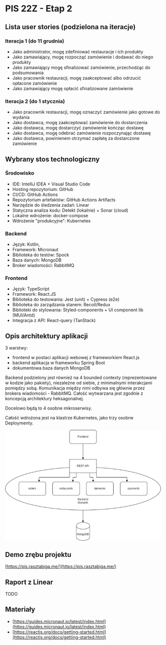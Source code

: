 # PIS 22Z - Etap 2

## Lista user stories (podzielona na iteracje)

### Iteracja 1 (do 11 grudnia)

- Jako administrator, mogę zdefiniować restauracje i ich produkty
- Jako zamawiający, mogę rozpocząć zamówienie i dodawać do niego produkty
- Jako zamawiający mogę sfinalizować zamówienie, przechodząc do podsumowania
- Jako pracownik restauracji, mogę zaakceptować albo odrzucić opłacone zamówienie
- Jako zamawiający mogę opłacić sfinalizowane zamówienie

### Iteracja 2 (do 1 stycznia)

- Jako pracownik restauracji, mogę oznaczyć zamówienie jako gotowe do wydania
- Jako dostawca, mogę zaakceptować zamówienie do dostarczenia
- Jako dostawca, mogę dostarczyć zamówienie kończąc dostawę
- Jako dostawca, mogę odebrać zamówienie rozpoczynając dostawę
- Jako dostawca, powinienem otrzymać zapłatę za dostarczone zamówienie

## Wybrany stos technologiczny

### Środowisko

- IDE: IntelliJ IDEA + Visual Studio Code
- Hosting repozytorium: GitHub
- CI/CD: GitHub Actions
- Repozytorium artefaktów: GitHub Actions Artifacts
- Narzędzie do śledzenia zadań: Linear
- Statyczna analiza kodu: Detekt (lokalnie) + Sonar (cloud)
- Lokalne wdrożenie: docker-compose
- Wdrożenie "produkcyjne": Kubernetes

### Backend

- Język: Kotlin,
- Framework: Micronaut
- Biblioteka do testów: Spock
- Baza danych: MongoDB
- Broker wiadomości: RabbitMQ

### Frontend

- Język: TypeScript
- Framework: React.JS
- Biblioteka do testowania: Jest (unit) + Cypress (e2e)
- Biblioteka do zarządzania stanem: Recoil/Redux
- Biblioteki do stylowania: Styled-components + UI component lib (MUI/Antd)
- Integracja z API: React-query (TanStack)

## Opis architektury aplikacji

3 warstwy:
- frontend w postaci aplikacji webowej z frameworkiem React.js
- backend aplikacja w frameworku Spring Boot
- dokumentowa baza danych MongoDB

Backend podzielony jest również na 4 bounded contexty (reprezentowane w kodzie jako pakiety), niezależne od siebie, z minimalnymi interakcjami pomiędzy sobą. Komunikacja między nimi odbywa się głównie przez brokera wiadomości - RabbitMQ. Całość wytwarzana jest zgodnie z koncepcją architektury heksagonalnej.

Docelowo będą to 4 osobne mikroserwisy.

Całość wdrożona jest na klastrze Kubernetes, jako trzy osobne Deploymenty.

![PIS 1.drawio.png](./PIS%201.drawio.png)

## Demo zrębu projektu

[https://pis.rasztabiga.me/](https://pis.rasztabiga.me/)

## Raport z Linear

TODO

## Materiały

- [https://guides.micronaut.io/latest/index.html](https://guides.micronaut.io/latest/index.html)
- [https://reactjs.org/docs/getting-started.html](https://reactjs.org/docs/getting-started.html)

